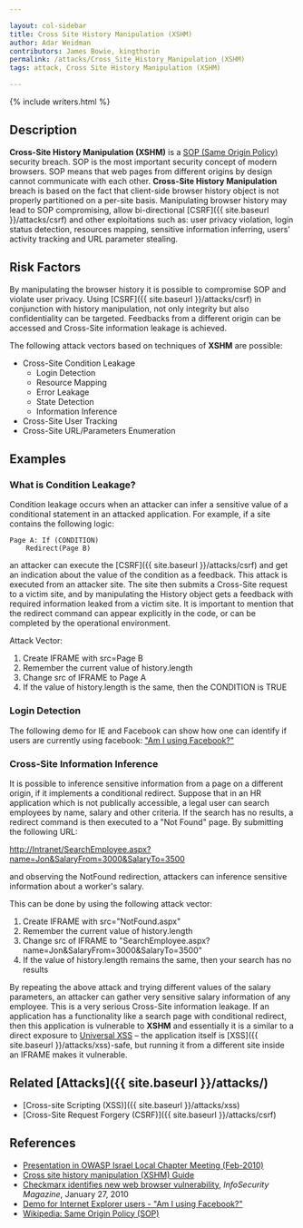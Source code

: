 ```yaml
---

layout: col-sidebar
title: Cross Site History Manipulation (XSHM)
author: Adar Weidman
contributors: James Bowie, kingthorin
permalink: /attacks/Cross_Site_History_Manipulation_(XSHM)
tags: attack, Cross Site History Manipulation (XSHM)

---
```


{% include writers.html %}

## Description

**Cross-Site History Manipulation (XSHM)** is a [SOP (Same Origin
Policy)](http://en.wikipedia.org/wiki/Same_origin_policy) security
breach. SOP is the most important security concept of modern browsers.
SOP means that web pages from different origins by design cannot
communicate with each other. **Cross-Site History Manipulation** breach
is based on the fact that client-side browser history object is not
properly partitioned on a per-site basis. Manipulating browser history
may lead to SOP compromising, allow bi-directional
[CSRF]({{ site.baseurl }}/attacks/csrf) and other
exploitations such as: user privacy violation, login status detection,
resources mapping, sensitive information inferring, users’ activity
tracking and URL parameter stealing.

## Risk Factors

By manipulating the browser history it is possible to compromise SOP and
violate user privacy. Using [CSRF]({{ site.baseurl }}/attacks/csrf) in conjunction
with history manipulation, not only integrity but also confidentiality
can be targeted. Feedbacks from a different origin can be accessed and
Cross-Site information leakage is achieved.

The following attack vectors based on techniques of **XSHM** are
possible:

- Cross-Site Condition Leakage
    - Login Detection
    - Resource Mapping
    - Error Leakage
    - State Detection
    - Information Inference
- Cross-Site User Tracking
- Cross-Site URL/Parameters Enumeration

## Examples

### What is Condition Leakage?

Condition leakage occurs when an attacker can infer a sensitive value of
a conditional statement in an attacked application. For example, if a
site contains the following logic:

```
Page A: If (CONDITION)
    Redirect(Page B)
```

an attacker can execute the [CSRF]({{ site.baseurl }}/attacks/csrf) and get an
indication about the value of the condition as a feedback. This attack
is executed from an attacker site. The site then submits a Cross-Site
request to a victim site, and by manipulating the History object gets a
feedback with required information leaked from a victim site. It is
important to mention that the redirect command can appear explicitly in
the code, or can be completed by the operational environment.

Attack Vector:

1. Create IFRAME with src=Page B
2. Remember the current value of history.length
3. Change src of IFRAME to Page A
4. If the value of history.length is the same, then the CONDITION is TRUE

### Login Detection

The following demo for IE and Facebook can show how one can identify if
users are currently using facebook: ["Am I using
Facebook?"](http://www.checkmarx.com/Demo/XSHM.aspx)

### Cross-Site Information Inference

It is possible to inference sensitive information from a page on a
different origin, if it implements a conditional redirect. Suppose that
in an HR application which is not publically accessible, a legal user
can search employees by name, salary and other criteria. If the search
has no results, a redirect command is then executed to a "Not Found"
page. By submitting the following URL:

<http://Intranet/SearchEmployee.aspx?name=Jon&SalaryFrom=3000&SalaryTo=3500>

and observing the NotFound redirection, attackers can inference
sensitive information about a worker's salary.

This can be done by using the following attack vector:

1. Create IFRAME with src="NotFound.aspx"
2. Remember the current value of history.length
3. Change src of IFRAME to "SearchEmployee.aspx?name=Jon\&SalaryFrom=3000\&SalaryTo=3500"
4. If the value of history.length remains the same, then your search has no results

By repeating the above attack and trying different values of the salary
parameters, an attacker can gather very sensitive salary information of
any employee. This is a very serious Cross-Site information leakage. If
an application has a functionality like a search page with conditional
redirect, then this application is vulnerable to **XSHM** and
essentially it is a similar to a direct exposure to [Universal
XSS](https://owasp.org/www-pdf-archive//OWASP_IL_The_Universal_XSS_PDF_Vulnerability.pdf)
– the application itself is
[XSS]({{ site.baseurl }}/attacks/xss)-safe, but running it from
a different site inside an IFRAME makes it vulnerable.

## Related [Attacks]({{ site.baseurl }}/attacks/)

- [Cross-site Scripting (XSS)]({{ site.baseurl }}/attacks/xss)
- [Cross-Site Request Forgery (CSRF)]({{ site.baseurl }}/attacks/csrf)

## References

- [Presentation in OWASP Israel Local Chapter Meeting
  (Feb-2010)](OWASP_Israel_2010_02#19:10_-_19:40.C2.A0:_XSHM_-_Cross_Site_History_Manipulation "wikilink")
- [Cross site history manipulation (XSHM)
  Guide](https://www.checkmarx.com/wp-content/uploads/2012/07/XSHM-Cross-site-history-manipulation.pdf)
- [Checkmarx identifies new web browser
  vulnerability](http://www.infosecurity-magazine.com/view/6828/checkmarx-identifies-new-web-browser-vulnerability/),
  *InfoSecurity Magazine*, January 27, 2010
- [Demo for Internet Explorer users - "Am I using
  Facebook?"](http://www.checkmarx.com/Demo/XSHM.aspx)
- [Wikipedia: Same Origin Policy
  (SOP)](http://en.wikipedia.org/wiki/Same_origin_policy)
